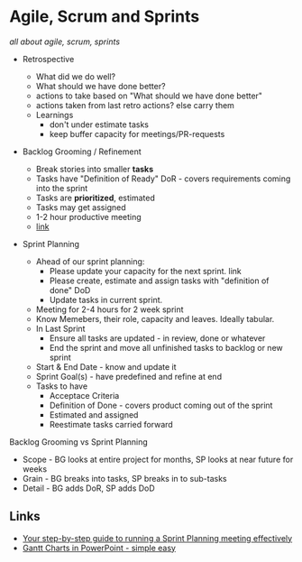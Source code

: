 # Agile, Scrum and Sprints

_all about agile, scrum, sprints_


- Retrospective
  - What did we do well?
  - What should we have done better?
  - actions to take based on "What should we have done better"
  - actions taken from last retro actions? else carry them
  - Learnings
    - don't under estimate tasks
    - keep buffer capacity for meetings/PR-requests

- Backlog Grooming / Refinement
  - Break stories into smaller **tasks**
  - Tasks have "Definition of Ready" DoR - covers requirements coming into the sprint
  - Tasks are **prioritized**, estimated
  - Tasks may get assigned
  - 1-2 hour productive meeting
  - [link](https://www.productplan.com/glossary/backlog-grooming/)

- Sprint Planning
  - Ahead of our sprint planning:
    - Please update your capacity for the next sprint. link
    - Please create, estimate and assign tasks with "definition of done" DoD
    - Update tasks in current sprint.
  - Meeting for 2-4 hours for 2 week sprint
  - Know Memebers, their role, capacity and leaves. Ideally tabular.
  - In Last Sprint
    - Ensure all tasks are updated - in review, done or whatever
    - End the sprint and move all unfinished tasks to backlog or new sprint
  - Start & End Date - know and update it
  - Sprint Goal(s) - have predefined and refine at end
  - Tasks to have
    - Acceptace Criteria
    - Definition of Done - covers product coming out of the sprint
    - Estimated and assigned
    - Reestimate tasks carried forward

Backlog Grooming vs Sprint Planning

- Scope - BG looks at entire project for months, SP looks at near future for weeks
- Grain - BG breaks into tasks, SP breaks in to sub-tasks
- Detail - BG adds DoR, SP adds DoD

## Links

- [Your step-by-step guide to running a Sprint Planning meeting effectively](https://www.getclockwise.com/blog/effective-sprint-planning-meeting)
- [Gantt Charts in PowerPoint - simple easy](https://www.officetimeline.com/gantt-chart/how-to-make/powerpoint)

